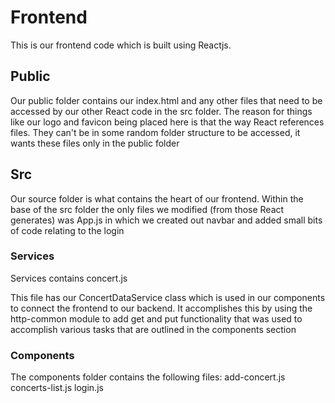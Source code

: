 # Frontend

This is our frontend code which is built using Reactjs.

## Public

Our public folder contains our index.html and any other files that need to be accessed by our other React code in the src folder.
The reason for things like our logo and favicon being placed here is that the way React references files.
They can't be in some random folder structure to be accessed, it wants these files only in the public folder

## Src

Our source folder is what contains the heart of our frontend.
Within the base of the src folder the only files we modified (from those React generates) was App.js in which we created out navbar and added small bits of code relating to the login

### Services

Services contains concert.js

This file has our ConcertDataService class which is used in our components to connect the frontend to our backend.
It accomplishes this by using the http-common module to add get and put functionality that was used to accomplish various tasks that are outlined in the components section

### Components

The components folder contains the following files:
add-concert.js
concerts-list.js
login.js

